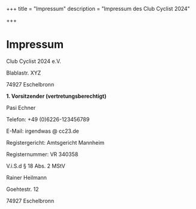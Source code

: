 +++
title = "Impressum"
description = "Impressum des Club Cyclist 2024"

+++

# Impressum

Club Cyclist 2024 e.V.

Blablastr. XYZ

74927 Eschelbronn

**1. Vorsitzender (vertretungsberechtigt)**

Pasi Echner

Telefon: +49 (0)6226-123456789

E-Mail: irgendwas @ cc23.de

Registergericht: Amtsgericht Mannheim

Registernummer: VR 340358

V.i.S.d § 18 Abs. 2 MStV

Rainer Heilmann

Goehtestr. 12

74927 Eschelbronn
